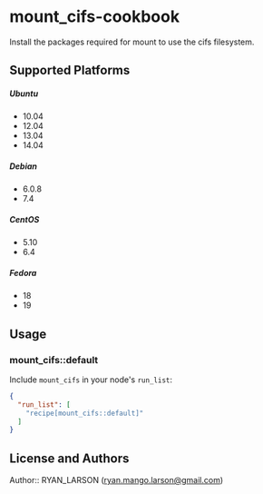 # mount_cifs-cookbook

Install the packages required for mount to use the cifs filesystem.

## Supported Platforms

##### Ubuntu
* 10.04
* 12.04
* 13.04
* 14.04

##### Debian
* 6.0.8
* 7.4

##### CentOS
* 5.10
* 6.4

##### Fedora
* 18
* 19

## Usage

### mount_cifs::default

Include `mount_cifs` in your node's `run_list`:

```json
{
  "run_list": [
    "recipe[mount_cifs::default]"
  ]
}
```

## License and Authors

Author:: RYAN_LARSON (<ryan.mango.larson@gmail.com>)
